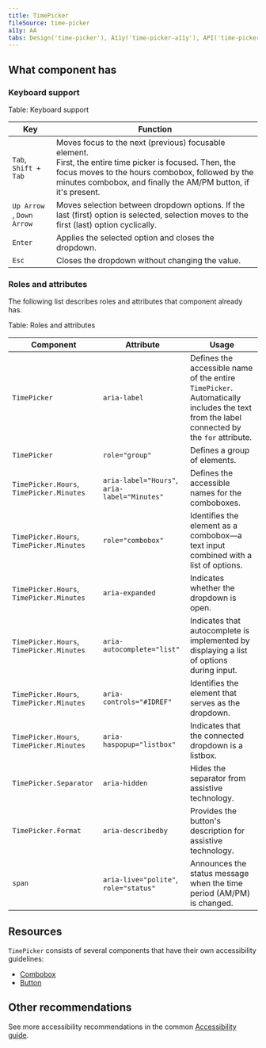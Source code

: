 ```yaml
---
title: TimePicker
fileSource: time-picker
a11y: AA
tabs: Design('time-picker'), A11y('time-picker-a11y'), API('time-picker-api'), Example('time-picker-code'), Changelog('time-picker-changelog')
---
```


## What component has

### Keyboard support

Table: Keyboard support

| Key                      | Function                                                                |
| ------------------------ | ----------------------------------------------------------------------- |
| `Tab`, <nobr>`Shift + Tab`</nobr>     | Moves focus to the next (previous) focusable element. <br/>First, the entire time picker is focused. Then, the focus moves to the hours combobox, followed by the minutes combobox, and finally the AM/PM button, if it's present. |
| `Up Arrow` , `Down Arrow`             | Moves selection between dropdown options. If the last (first) option is selected, selection moves to the first (last) option cyclically. |
| `Enter`                               | Applies the selected option and closes the dropdown.       |
| `Esc`                                 | Closes the dropdown without changing the value. |

### Roles and attributes

The following list describes roles and attributes that component already has.

Table: Roles and attributes

| Component               | Attribute              | Usage                                                         |
| --------------------    | ---------------------- | ------------------------------------------------------------- |
| `TimePicker`            | `aria-label`           | Defines the accessible name of the entire `TimePicker`. Automatically includes the text from the label connected by the `for` attribute. |
| `TimePicker`            | `role="group"`         | Defines a group of elements. |
| `TimePicker.Hours`, `TimePicker.Minutes` | `aria-label="Hours"`, `aria-label="Minutes"` | Defines the accessible names for the comboboxes. |
| `TimePicker.Hours`, `TimePicker.Minutes` | `role="combobox"`          | Identifies the element as a combobox—a text input combined with a list of options. |
| `TimePicker.Hours`, `TimePicker.Minutes` | `aria-expanded`            | Indicates whether the dropdown is open. |
| `TimePicker.Hours`, `TimePicker.Minutes` | `aria-autocomplete="list"` | Indicates that autocomplete is implemented by displaying a list of options during input. |
| `TimePicker.Hours`, `TimePicker.Minutes` | `aria-controls="#IDREF"`   | Identifies the element that serves as the dropdown. |
| `TimePicker.Hours`, `TimePicker.Minutes` | `aria-haspopup="listbox"`  | Indicates that the connected dropdown is a listbox.   |
| `TimePicker.Separator`  | `aria-hidden`          | Hides the separator from assistive technology. |
| `TimePicker.Format`     | `aria-describedby`     | Provides the button's description for assistive technology. |
| `span`                  | `aria-live="polite"`, `role="status"`      | Announces the status message when the time period (AM/PM) is changed. |

## Resources

`TimePicker` consists of several components that have their own accessibility guidelines:

- [Combobox](../auto-suggest/auto-suggest-a11y.md)
- [Button](../button/button-a11y.md)

<!-- You can also read more about the dropdown behavior in [Keyboard support for popper](/core-principles/a11y/a11y-keyboard#keyboard-support-for-popper). -->

## Other recommendations

See more accessibility recommendations in the common [Accessibility guide](/core-principles/a11y/a11y).

<!--@include: ./time-picker-a11y-report.md-->
